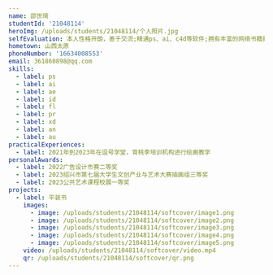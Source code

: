 ```yaml
---
name: 邵世琦
studentId: '21048114'
heroImg: /uploads/students/21048114/个人照片.jpg
selfEvaluation: 本人性格开朗，善于交流;精通ps、ai、c4d等软件;拥有丰富的网络书籍封面设计基础和手绘功底，丰富的实战经验让我有清晰的设计思路，以及更好的把控设计风格，能快速适应市场设计新趋势。在对潮流风向的敏锐发掘和游戏插画与角色的细致剖析有独特的见解。
hometown: 山西太原
phoneNumber: '16634008553'
email: 361860898@qq.com
skills:
  - label: ps
  - label: ai
  - label: ae
  - label: id
  - label: fl
  - label: pr
  - label: xd
  - label: an
  - label: au
practicalExperiences:
  - label: 2021年到2023年在逗号学堂，育桃李培训机构进行绘画教学
personalAwards:
  - label: 2022广告设计市赛二等奖
  - label: 2023绍兴市第七届大学生文创产业与艺术大赛插画组三等奖
  - label: 2023公共艺术课程校展一等奖
projects:
  - label: 平装书
    images:
      - image: /uploads/students/21048114/softcover/image1.png
      - image: /uploads/students/21048114/softcover/image2.png
      - image: /uploads/students/21048114/softcover/image3.png
      - image: /uploads/students/21048114/softcover/image4.png
      - image: /uploads/students/21048114/softcover/image5.png
    video: /uploads/students/21048114/softcover/video.mp4
    qr: /uploads/students/21048114/softcover/qr.png
---
```

